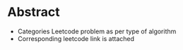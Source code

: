 # Abstract

* Categories Leetcode problem as per type of algorithm
* Corresponding leetcode link is attached